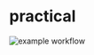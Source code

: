 # practical
![example workflow](https://github.com/github/docs/actions/workflows/main.yml/badge.svg)
